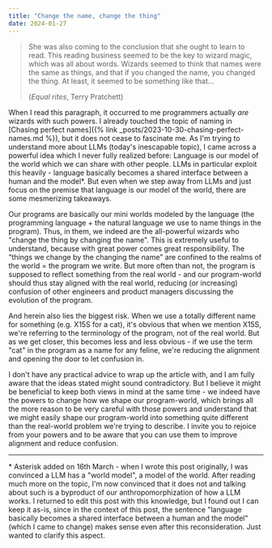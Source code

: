 ```yaml
---
title: "Change the name, change the thing"
date: 2024-01-27
---
```


> She was also coming to the conclusion that she ought to learn to read. This reading business seemed to be the key to wizard magic, which was all about words. Wizards seemed to think that names were the same as things, and that if you changed the name, you changed the thing. At least, it seemed to be something like that...
> 
> (_Equal rites_, Terry Pratchett)

When I read this paragraph, it occurred to me programmers actually *are* wizards with such powers. I already touched the topic of naming in [Chasing perfect names]({% link _posts/2023-10-30-chasing-perfect-names.md %}), but it does not cease to fascinate me. As I'm trying to understand more about LLMs (today's inescapable topic), I came across a powerful idea which I never fully realized before: Language is our model of the world which we can share with other people. LLMs in particular exploit this heavily - language basically becomes a shared interface between a human and the model*. But even when we step away from LLMs and just focus on the premise that language is our model of the world, there are some mesmerizing takeaways.

Our programs are basically our mini worlds modeled by the language (the programming language + the natural language we use to name things in the program). Thus, in them, we indeed are the all-powerful wizards who "change the thing by changing the name". This is extremely useful to understand, because with great power comes great responsibility. The "things we change by the changing the name" are confined to the realms of the world = the program we write. But more often than not, the program is supposed to reflect something from the real world - and our program-world should thus stay aligned with the real world, reducing (or increasing) confusion of other engineers and product managers discussing the evolution of the program.

And herein also lies the biggest risk. When we use a totally different name for something (e.g. X15S for a cat), it's obvious that when we mention X15S, we're referring to the terminology of the program, not of the real world. But as we get closer, this becomes less and less obvious - if we use the term "cat" in the program as a name for any feline, we're reducing the alignment and opening the door to let confusion in.

I don't have any practical advice to wrap up the article with, and I am fully aware that the ideas stated might sound contradictory. But I believe it might be beneficial to keep both views in mind at the same time - we indeed have the powers to change how we shape our program-world, which brings all the more reason to be very careful with those powers and understand that we might easily shape our program-world into something quite different than the real-world problem we're trying to describe. I invite you to rejoice from your powers and to be aware that you can use them to improve alignment and reduce confusion.

---

\* Asterisk added on 16th March - when I wrote this post originally, I was convinced a LLM has a "world model", a model of the world. After reading much more on the topic, I'm now convinced that it does not and talking about such is a byproduct of our anthropomorphization of how a LLM works. I returned to edit this post with this knowledge, but I found out I can keep it as-is, since in the context of this post, the sentence "language basically becomes a shared interface between a human and the model" (which I came to change) makes sense even after this reconsideration. Just wanted to clarify this aspect.
